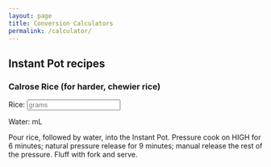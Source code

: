 ```yaml
---
layout: page
title: Conversion Calculators
permalink: /calculator/
---
```


## Instant Pot recipes

### Calrose Rice (for harder, chewier rice)

  Rice: <input id="inputFeet" type="number" maxlength="5" size="5" placeholder="grams" oninput="LengthConverter(this.value)" onchange="CalroseRice(this.value)">

  Water: <span id="outputMeters"></span> mL

<script>
function CalroseRice(valNum) {
  document.getElementById("outputMeters").innerHTML=Math.round(valNum * 250 / 235);
}
</script>

Pour rice, followed by water, into the Instant Pot. Pressure cook on HIGH for 6 minutes; natural pressure release for 9 minutes; manual release the rest of the pressure. Fluff with fork and serve.
